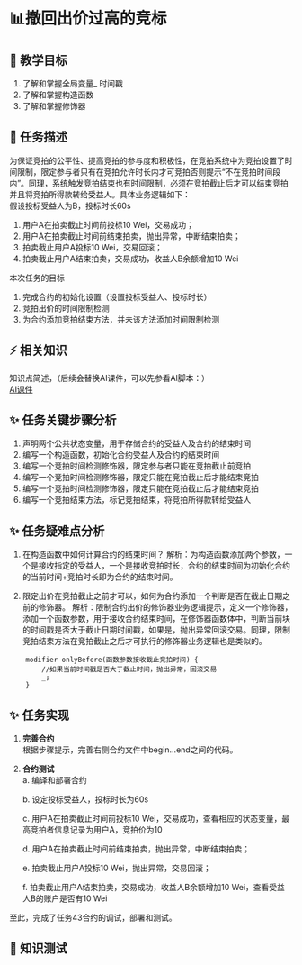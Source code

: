 # 📊撤回出价过高的竞标

## **🚧 教学目标**

1. 了解和掌握全局变量_ 时间戳
2. 了解和掌握构造函数
3. 了解和掌握修饰器
 

## **💚 任务描述**

为保证竞拍的公平性、提高竞拍的参与度和积极性，在竞拍系统中为竞拍设置了时间限制，限定参与者只有在竞拍允许时长内才可竞拍否则提示“不在竞拍时间段内”。同理，系统触发竞拍结束也有时间限制，必须在竞拍截止后才可以结束竞拍并且将竞拍所得款转给受益人。具体业务逻辑如下：      
假设投标受益人为B，投标时长60s   
1. 用户A在拍卖截止时间前投标10 Wei，交易成功；
2. 用户A在拍卖截止时间前结束拍卖，抛出异常，中断结束拍卖；   
3. 拍卖截止用户A投标10 Wei，交易回滚；
4. 拍卖截止用户A结束拍卖，交易成功，收益人B余额增加10 Wei

本次任务的目标
1. 完成合约的初始化设置（设置投标受益人、投标时长）
2. 竞拍出价的时间限制检测
3. 为合约添加竞拍结束方法，并未该方法添加时间限制检测

## **⚡ 相关知识**
知识点简述，（后续会替换AI课件，可以先参看AI脚本：）  
[AI课件](https://docs.qq.com/sheet/DSmdHWWNoT25LTENl?tab=zlpfgb)  
   

## **✨ 任务关键步骤分析**
1. 声明两个公共状态变量，用于存储合约的受益人及合约的结束时间
2. 编写一个构造函数，初始化合约受益人及合约的结束时间
3. 编写一个竞拍时间检测修饰器，限定参与者只能在竞拍截止前竞拍
4. 编写一个竞拍时间检测修饰器，限定只能在竞拍截止后才能结束竞拍
5. 编写一个竞拍时间检测修饰器，限定只能在竞拍截止后才能结束竞拍
6. 编写一个竞拍结束方法，标记竞拍结束，将竞拍所得款转给受益人  

## **✨ 任务疑难点分析**
1. 在构造函数中如何计算合约的结束时间？
解析：为构造函数添加两个参数，一个是接收指定的受益人，一个是接收竞拍时长，合约的结束时间为初始化合约的当前时间+竞拍时长即为合约的结束时间。

2. 限定出价在竞拍截止之前才可以，如何为合约添加一个判断是否在截止日期之前的修饰器。
解析：限制合约出价的修饰器业务逻辑提示，定义一个修饰器，添加一个函数参数，用于接收合约结束时间，在修饰器函数体中，判断当前块的时间戳是否大于截止日期时间戳，如果是，抛出异常回滚交易。同理，限制竞拍结束方法在竞拍截止之后才可执行的修饰器业务逻辑也是类似的。
```Solidity
    modifier onlyBefore(函数参数接收截止竞拍时间) {
        //如果当前时间戳是否大于截止时间，抛出异常，回滚交易
        _;
    }
```   
## **✨ 任务实现**
1. **完善合约**  
    根据步骤提示，完善右侧合约文件中begin...end之间的代码。

3. **合约测试**  
   a. 编译和部署合约   

   b. 设定投标受益人，投标时长为60s

   c. 用户A在拍卖截止时间前投标10 Wei，交易成功，查看相应的状态变量，最高竞拍者信息记录为用户A，竞拍价为10

   d. 用户A在拍卖截止时间前结束拍卖，抛出异常，中断结束拍卖； 

   e. 拍卖截止用户A投标10 Wei，抛出异常，交易回滚； 

   f. 拍卖截止用户A结束拍卖，交易成功，收益人B余额增加10 Wei，查看受益人B的账户是否有10 Wei

   

至此，完成了任务43合约的调试，部署和测试。
## **🌸 知识测试**  